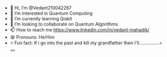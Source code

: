- 👋 Hi, I’m @Vedant210042267
- 👀 I’m interested in Quantum Computing
- 🌱 I’m currently learning Qiskit
- 💞️ I’m looking to collaborate on Quantum Algorithms
- 📫 How to reach me https://www.linkedin.com/in/vedant-mahadik/
- 😄 Pronouns: He/Him
- ⚡ Fun fact: If i go into the past and kill my grandfather then I'll................💀💀💀

<!---
Vedant210042267/Vedant210042267 is a ✨ special ✨ repository because its `README.md` (this file) appears on your GitHub profile.
You can click the Preview link to take a look at your changes.
--->
